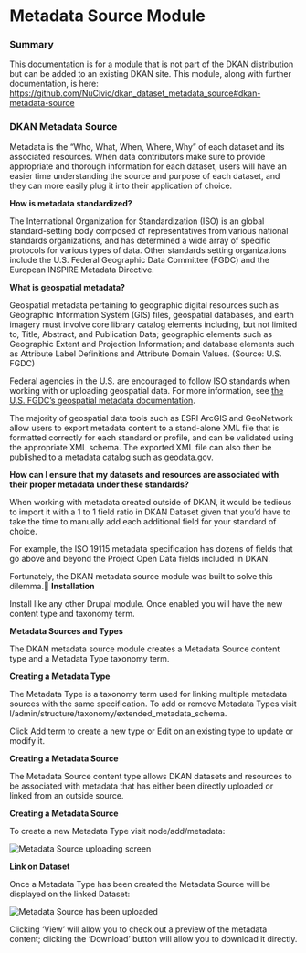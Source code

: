 # Metadata Source Module

### Summary
This documentation is for a module that is not part of the DKAN distribution but can be added to an existing DKAN site. This module, along with further documentation, is here: https://github.com/NuCivic/dkan_dataset_metadata_source#dkan-metadata-source

### DKAN Metadata Source
Metadata is the “Who, What, When, Where, Why” of each dataset and its associated resources. When data contributors make sure to provide appropriate and thorough information for each dataset, users will have an easier time understanding the source and purpose of each dataset, and they can more easily plug it into their application of choice.

**How is metadata standardized?**

The International Organization for Standardization (ISO) is an global standard-setting body composed of representatives from various national standards organizations, and has determined a wide array of specific protocols for various types of data. Other standards setting organizations include the U.S. Federal Geographic Data Committee (FGDC) and the European INSPIRE Metadata Directive.

**What is geospatial metadata?**

Geospatial metadata pertaining to geographic digital resources such as Geographic Information System (GIS) files, geospatial databases, and earth imagery must involve core library catalog elements including, but not limited to, Title, Abstract, and Publication Data; geographic elements such as Geographic Extent and Projection Information; and database elements such as Attribute Label Definitions and Attribute Domain Values. (Source: U.S. FGDC) 

Federal agencies in the U.S. are encouraged to follow ISO standards when working with or uploading geospatial data. For more information, see [the U.S. FGDC’s geospatial metadata documentation](http://www.fgdc.gov/metadata/geospatial-metadata-standards).

The majority of geospatial data tools such as ESRI ArcGIS and GeoNetwork allow users to export metadata content to a stand-alone XML file that is formatted correctly for each standard or profile, and can be validated using the appropriate XML schema. The exported XML file can also then be published to a metadata catalog such as geodata.gov.

**How can I ensure that my datasets and resources are associated with their proper metadata under these standards?**

When working with metadata created outside of DKAN, it would be tedious to import it with a 1 to 1 field ratio in DKAN Dataset given that you’d have to take the time to manually add each additional field for your standard of choice.

For example, the ISO 19115 metadata specification has dozens of fields that go above and beyond the Project Open Data fields included in DKAN.

Fortunately, the DKAN metadata source module was built to solve this dilemma.
**Installation**

Install like any other Drupal module. Once enabled you will have the new content type and taxonomy term.

**Metadata Sources and Types**

The DKAN metadata source module creates a Metadata Source content type and a Metadata Type taxonomy term.

**Creating a Metadata Type**

The Metadata Type is a taxonomy term used for linking multiple metadata sources with the same specification. To add or remove Metadata Types visit l/admin/structure/taxonomy/extended_metadata_schema.

Click Add term to create a new type or Edit on an existing type to update or modify it.

**Creating a Metadata Source**

The Metadata Source content type allows DKAN datasets and resources to be associated with metadata that has either been directly uploaded or linked from an outside source.

**Creating a Metadata Source**

To create a new Metadata Type visit node/add/metadata:

![Metadata Source uploading screen](https://cloud.githubusercontent.com/assets/512243/9552367/0927b9d2-4d7d-11e5-85e6-137751a336b1.png)

**Link on Dataset**

Once a Metadata Type has been created the Metadata Source will be displayed on the linked Dataset:

![Metadata Source has been uploaded][Metadata Source has been uploaded]

Clicking ‘View’ will allow you to check out a preview of the metadata content; clicking the ‘Download’ button will allow you to download it directly.

<!-- Images -->
[Metadata Source has been uploaded]: https://cloud.githubusercontent.com/assets/512243/9552388/3d15af2e-4d7d-11e5-9d51-2304bf03c59f.png
